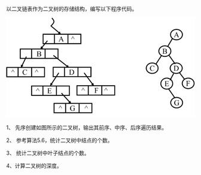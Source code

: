 以二叉链表作为二叉树的存储结构，编写以下程序代码。

![wps1](.\wps1.jpg) 

1、 先序创建如图所示的二叉树，输出其前序、中序、后序遍历结果。

2、 参考算法5.6，统计二叉树中结点的个数。

3、 统计二叉树中叶子结点的个数。

4、计算二叉树的深度。